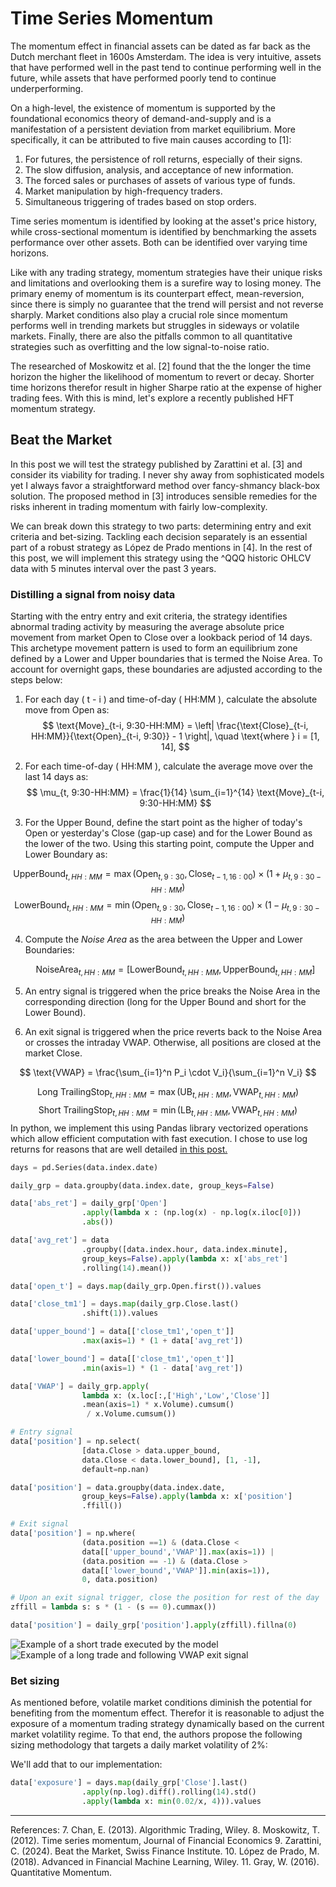 # Time Series Momentum
The momentum effect in financial assets can be dated as far back as the Dutch merchant fleet in 1600s Amsterdam. The idea is very intuitive, assets that have performed well in the past tend to continue performing well in the future, while assets that have performed poorly tend to continue underperforming. 

On a high-level, the existence of momentum is supported by the foundational economics theory of demand-and-supply and is a manifestation of a persistent deviation from market equilibrium. More specifically, it can be attributed to five main causes according to [1]:
1. For futures, the persistence of roll returns, especially of their signs. 
2. The slow diffusion, analysis, and acceptance of new information.  
3. The forced sales or purchases of assets of various type of funds.  
4. Market manipulation by high-frequency traders.
5. Simultaneous triggering of trades based on stop orders. 

Time series momentum is identified by looking at the asset's price history, while cross-sectional momentum is identified by benchmarking the assets performance over other assets. Both can be identified over varying time horizons.

Like with any trading strategy, momentum strategies have their unique risks and limitations and overlooking them is a surefire way to losing money. The primary enemy of momentum is its counterpart effect, mean-reversion, since there is simply no guarantee that the trend will persist and not reverse sharply. Market conditions also play a crucial role since momentum performs well in trending markets but struggles in sideways or volatile markets. Finally, there are also the pitfalls common to all quantitative strategies such as overfitting and the low signal-to-noise ratio.

The researched of Moskowitz et al. [2] found that the the longer the time horizon the higher the likelihood of momentum to revert or decay. Shorter time horizons therefor result in higher Sharpe ratio at the expense of higher trading fees. With this is mind, let's explore a recently published HFT momentum strategy.

## Beat the Market
In this post we will test the strategy published by Zarattini et al. [3] and consider its viability for trading. I never shy away from sophisticated models yet I always favor a straightforward method over fancy-shmancy black-box solution. The proposed method in [3] introduces sensible remedies for the risks inherent in trading momentum with fairly low-complexity.

We can break down this strategy to two parts: determining entry and exit criteria and bet-sizing. Tackling each decision separately is an essential part of a robust strategy as López de Prado mentions in [4].  In the rest of this post, we will implement this strategy using the ^QQQ historic OHLCV data with 5 minutes interval over the past 3 years.

### Distilling a signal from noisy data
 Starting with the entry entry and exit criteria, the strategy identifies abnormal trading activity by measuring the average absolute price movement from market Open to Close over a lookback period of 14 days. This archetype movement pattern is used to form an equilibrium zone defined by a Lower and Upper boundaries that is termed the Noise Area. To account for overnight gaps, these boundaries are adjusted according to the steps below:
 
 
1. For each day \( t - i \) and time-of-day \( HH:MM \), calculate the absolute move from Open as: 
$$ \text{Move}_{t-i, 9:30-HH:MM} = \left| \frac{\text{Close}_{t-i, HH:MM}}{\text{Open}_{t-i, 9:30}} - 1 \right|, \quad \text{where } i = [1, 14], $$
 2. For each time-of-day \( HH:MM \), calculate the average move over the last 14 days as: 
  $$ \mu_{t, 9:30-HH:MM} = \frac{1}{14} \sum_{i=1}^{14} \text{Move}_{t-i, 9:30-HH:MM} $$

3. For the Upper Bound, define the start point as the higher of today's Open or yesterday's Close (gap-up case) and for the Lower Bound as the lower of the two. Using this starting point, compute the Upper and Lower Boundary as:

$$ \text{UpperBound}_{t, HH:MM} = \max(\text{Open}_{t, 9:30}, \text{Close}_{t-1, 16:00}) \times \left( 1 + \mu_{t, 9:30-HH:MM} \right) $$ $$ \text{LowerBound}_{t, HH:MM} = \min(\text{Open}_{t, 9:30}, \text{Close}_{t-1, 16:00}) \times \left( 1 - \mu_{t, 9:30-HH:MM} \right) $$

4. Compute the *Noise Area* as the area between the Upper and Lower Boundaries:

   $$
   \text{NoiseArea}_{t, HH:MM} = \left[ \text{LowerBound}_{t, HH:MM}, \text{UpperBound}_{t, HH:MM} \right]
   $$

5. An entry signal is triggered when the price breaks the Noise Area in the corresponding direction (long for the Upper Bound and short for the Lower Bound). 

6. An exit signal is triggered when the price reverts back to the Noise Area or crosses the intraday VWAP. Otherwise, all positions are closed at the market Close.

$$ \text{VWAP} = \frac{\sum_{i=1}^n P_i \cdot V_i}{\sum_{i=1}^n V_i} $$ 

$$ \text{Long TrailingStop}_{t, HH:MM} = \max(\text{UB}_{t, HH:MM}, \text{VWAP}_{t, HH:MM}) $$ 
$$ \text{Short TrailingStop}_{t, HH:MM} = \min(\text{LB}_{t, HH:MM}, \text{VWAP}_{t, HH:MM}) $$
In python, we implement this using Pandas library vectorized operations which allow efficient computation with fast execution. I chose to use log returns for  reasons that are well detailed [in this post.](https://gregorygundersen.com/blog/2022/02/06/log-returns/)

```python
days = pd.Series(data.index.date)

daily_grp = data.groupby(data.index.date, group_keys=False)

data['abs_ret'] = daily_grp['Open']
				.apply(lambda x : (np.log(x) - np.log(x.iloc[0]))
				.abs())

data['avg_ret'] = data
				.groupby([data.index.hour, data.index.minute], 	
				group_keys=False).apply(lambda x: x['abs_ret']
				.rolling(14).mean())

data['open_t'] = days.map(daily_grp.Open.first()).values

data['close_tm1'] = days.map(daily_grp.Close.last()
				.shift(1)).values

data['upper_bound'] = data[['close_tm1','open_t']]
				.max(axis=1) * (1 + data['avg_ret'])

data['lower_bound'] = data[['close_tm1','open_t']]
				.min(axis=1) * (1 - data['avg_ret'])

data['VWAP'] = daily_grp.apply(
				lambda x: (x.loc[:,['High','Low','Close']]
				.mean(axis=1) * x.Volume).cumsum()
				 / x.Volume.cumsum())

# Entry signal
data['position'] = np.select(
				[data.Close > data.upper_bound, 
				data.Close < data.lower_bound], [1, -1], 		
				default=np.nan)

data['position'] = data.groupby(data.index.date, 
				group_keys=False).apply(lambda x: x['position']
				.ffill())

# Exit signal
data['position'] = np.where(
				(data.position ==1) & (data.Close <	
				data[['upper_bound','VWAP']].max(axis=1)) |
				(data.position == -1) & (data.Close > 	
				data[['lower_bound','VWAP']].min(axis=1)),
				0, data.position)

# Upon an exit signal trigger, close the position for rest of the day 
zffill = lambda s: s * (1 - (s == 0).cummax())

data['position'] = daily_grp['position'].apply(zffill).fillna(0)
```
![Example of a short trade executed by the model](/tsm1.jpg)
![Example of a long trade and following VWAP exit signal](/tsm2.jpg)

### Bet sizing
As mentioned before, volatile market conditions diminish the potential for benefiting from the momentum effect. Therefor it is reasonable to adjust the exposure of a momentum trading strategy dynamically based on the current market volatility regime. To that end, the authors propose the following sizing methodology that targets a daily market volatility of 2%:

We'll add that to our implementation:
```python
data['exposure'] = days.map(daily_grp['Close'].last()
				.apply(np.log).diff().rolling(14).std()
				.apply(lambda x: min(0.02/x, 4))).values
```
___
References:
7. Chan, E. (2013). Algorithmic Trading, Wiley.
8. Moskowitz, T. (2012).  Time series momentum, Journal of Financial Economics
9. Zarattini, C. (2024). Beat the Market, Swiss Finance Institute.
10. López de Prado, M. (2018). Advanced in Financial Machine Learning, Wiley.
11. Gray, W. (2016). Quantitative Momentum.

